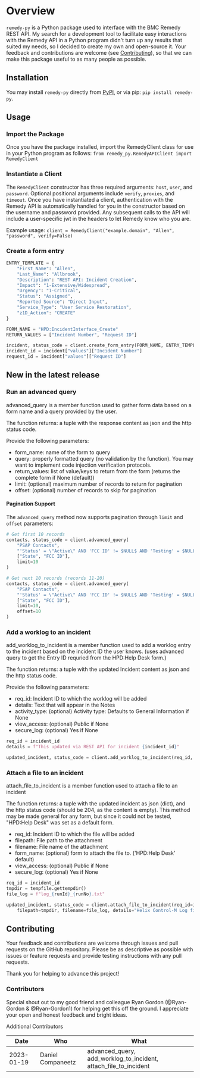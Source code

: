 # Overview

`remedy-py` is a Python package used to interface with the BMC Remedy REST API.
My search for a development tool to facilitate easy interactions with the Remedy API
in a Python program didn't turn up any results that suited my needs, so I decided to create
my own and open-source it. Your feedback and contributions are welcome (see [Contributing](#contributing)), so
that we can make this package useful to as many people as possible.

## Installation

You may install `remedy-py` directly from [PyPI](https://pypi.org/project/remedy-py/), or via pip:
`pip install remedy-py`.

## Usage

### Import the Package

Once you have the package installed, import the RemedyClient class for use in your Python program as follows:
`from remedy_py.RemedyAPIClient import RemedyClient`

### Instantiate a Client

The `RemedyClient` constructor has three required arguments: `host`, `user`, and `password`.
Optional positional arguments include `verify`, `proxies`, and `timeout`.
Once you have instantiated a client, authentication with the Remedy API
is automatically handled for you in the constructor based on the username
and password provided. Any subsequent calls to the API will include a user-specific
jwt in the headers to let Remedy know who you are.

Example usage:
`client = RemedyClient("example.domain", "Allen", "password", verify=False)`

### Create a form entry

``` python
ENTRY_TEMPLATE = {
    "First_Name": "Allen",
    "Last_Name": "Allbrook",
    "Description": "REST API: Incident Creation",
    "Impact": "1-Extensive/Widespread",
    "Urgency": "1-Critical",
    "Status": "Assigned",
    "Reported Source": "Direct Input",
    "Service_Type": "User Service Restoration",
    "z1D_Action": "CREATE"
}

FORM_NAME = "HPD:IncidentInterface_Create"
RETURN_VALUES = ["Incident Number", "Request ID"]

incident, status_code = client.create_form_entry(FORM_NAME, ENTRY_TEMPLATE, RETURN_VALUES)
incident_id = incident["values"]["Incident Number"]
request_id = incident["values"]["Request ID"]
```

## New in the latest release

### Run an advanced query

advanced_query is a member function used to gather form data based on a form name and a query provided by the user.

The function returns: a tuple with the response content as json and the http status code.

Provide the following parameters:

- form_name: name of the form to query
- query: properly formatted query (no validation by the function). You may want to implement code injection verification protocols.
- return_values: list of value/keys to return from the form (returns the complete form if None (default))
- limit: (optional) maximum number of records to return for pagination
- offset: (optional) number of records to skip for pagination

#### Pagination Support

The `advanced_query` method now supports pagination through `limit` and `offset` parameters:

``` python
# Get first 10 records
contacts, status_code = client.advanced_query(
    "PSAP Contacts",
    "'Status' = \"Active\" AND 'FCC ID' != $NULL$ AND 'Testing' = $NULL$ AND 'State' = \"CA\"",
    ["State", "FCC ID"],
    limit=10
)

# Get next 10 records (records 11-20)
contacts, status_code = client.advanced_query(
    "PSAP Contacts", 
    "'Status' = \"Active\" AND 'FCC ID' != $NULL$ AND 'Testing' = $NULL$ AND 'State' = \"CA\"",
    ["State", "FCC ID"],
    limit=10,
    offset=10
)
```

### Add a worklog to an incident

add_worklog_to_incident is a member function used to add a worklog entry to the incident based on the incident ID the user knows. (uses advanced query to get the Entry ID requried from the HPD:Help Desk form.)

The function returns: a tuple with the updated Incident content as json and the http status code.

Provide the following parameters:

- req_id: Incident ID to which the worklog will be added
- details: Text that will appear in the Notes
- activity_type: (optional) Activity type: Defaults to General Information if None
- view_access:  (optional) Public if None
- secure_log: (optional) Yes if None

``` python
req_id = incident_id
details = f"This updated via REST API for incident {incident_id}"

updated_incident, status_code = client.add_worklog_to_incident(req_id, details)

```

### Attach a file to an incident

attach_file_to_incident is a member function used to attach a file to an incident

The function returns: a tuple with the updated incident as json (dict), and the http status code (should be 204, as the content is empty). This method may be made general for any form, but since it could not be tested,  "HPD:Help Desk" was set as a default form.

- req_id: Incident ID to which the file will be added
- filepath: File path to the attachment
- filename: File name of the attachment
- form_name: (optional) form to attach the file to. ('HPD:Help Desk' default)
- view_access:  (optional) Public if None
- secure_log: (optional) Yes if None

``` python
req_id = incident_id
tmpdir = tempfile.gettempdir()
file_log = f"log_{runId}_{runNo}.txt"

updated_incident, status_code = client.attach_file_to_incident(req_id=incident_id,
    filepath=tmpdir, filename=file_log, details="Helix Control-M Log file")
```

## Contributing

Your feedback and contributions are welcome through issues and pull requests on the GitHub repository.
Please be as descriptive as possible with issues or feature requests and provide testing instructions
with any pull requests.

Thank you for helping to advance this project!

### Contributors

Special shout out to my good friend and colleague Ryan Gordon (@Ryan-Gordon & @Ryan-Gordon1)
for helping get this off the ground. I appreciate your open and honest feedback and bright ideas.

Additional Contributors

| Date | Who | What |
| - | - | - |
| 2023-01-19 | Daniel Companeetz | advanced_query, add_worklog_to_incident, attach_file_to_incident |
